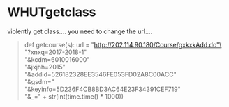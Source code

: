 # WHUTgetclass
violently get class....
you need to change the url....


>def getcourse(s):
    url = "http://202.114.90.180/Course/gxkxkAdd.do"\
        "?xnxq=2017-2018-1"\
        "&kcdm=6010016000"\
        "&jxjhh=2015"\
        "&addid=526182328EE3546FE053FD02A8C00ACC"\
        "&gsdm="\
        "&keyinfo=5D236F4CB8BD3AC64E23F34391CEF719"\
        "&_=" + str(int(time.time() * 1000))
